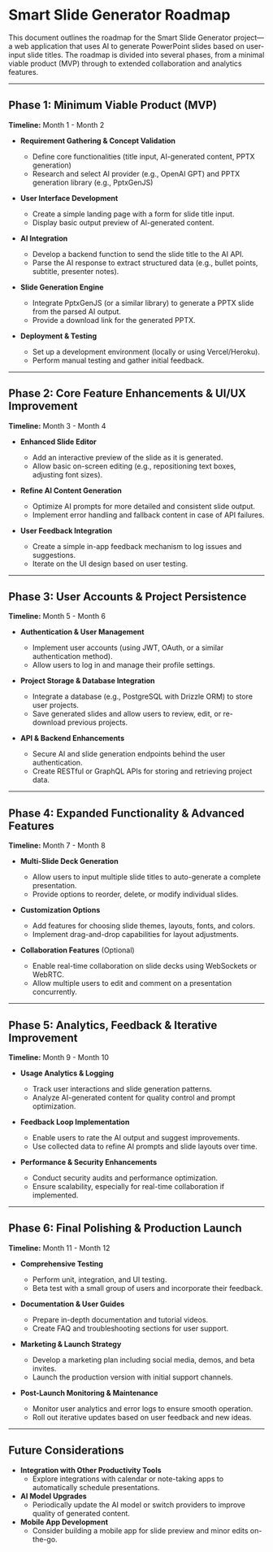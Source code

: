 # Smart Slide Generator Roadmap

This document outlines the roadmap for the Smart Slide Generator project—a web application that uses AI to generate PowerPoint slides based on user-input slide titles. The roadmap is divided into several phases, from a minimal viable product (MVP) through to extended collaboration and analytics features.

---

## Phase 1: Minimum Viable Product (MVP)

**Timeline:** Month 1 - Month 2

- **Requirement Gathering & Concept Validation**

  - Define core functionalities (title input, AI-generated content, PPTX generation)
  - Research and select AI provider (e.g., OpenAI GPT) and PPTX generation library (e.g., PptxGenJS)

- **User Interface Development**

  - Create a simple landing page with a form for slide title input.
  - Display basic output preview of AI-generated content.

- **AI Integration**

  - Develop a backend function to send the slide title to the AI API.
  - Parse the AI response to extract structured data (e.g., bullet points, subtitle, presenter notes).

- **Slide Generation Engine**

  - Integrate PptxGenJS (or a similar library) to generate a PPTX slide from the parsed AI output.
  - Provide a download link for the generated PPTX.

- **Deployment & Testing**
  - Set up a development environment (locally or using Vercel/Heroku).
  - Perform manual testing and gather initial feedback.

---

## Phase 2: Core Feature Enhancements & UI/UX Improvement

**Timeline:** Month 3 - Month 4

- **Enhanced Slide Editor**

  - Add an interactive preview of the slide as it is generated.
  - Allow basic on-screen editing (e.g., repositioning text boxes, adjusting font sizes).

- **Refine AI Content Generation**

  - Optimize AI prompts for more detailed and consistent slide output.
  - Implement error handling and fallback content in case of API failures.

- **User Feedback Integration**
  - Create a simple in-app feedback mechanism to log issues and suggestions.
  - Iterate on the UI design based on user testing.

---

## Phase 3: User Accounts & Project Persistence

**Timeline:** Month 5 - Month 6

- **Authentication & User Management**

  - Implement user accounts (using JWT, OAuth, or a similar authentication method).
  - Allow users to log in and manage their profile settings.

- **Project Storage & Database Integration**

  - Integrate a database (e.g., PostgreSQL with Drizzle ORM) to store user projects.
  - Save generated slides and allow users to review, edit, or re-download previous projects.

- **API & Backend Enhancements**
  - Secure AI and slide generation endpoints behind the user authentication.
  - Create RESTful or GraphQL APIs for storing and retrieving project data.

---

## Phase 4: Expanded Functionality & Advanced Features

**Timeline:** Month 7 - Month 8

- **Multi-Slide Deck Generation**

  - Allow users to input multiple slide titles to auto-generate a complete presentation.
  - Provide options to reorder, delete, or modify individual slides.

- **Customization Options**

  - Add features for choosing slide themes, layouts, fonts, and colors.
  - Implement drag-and-drop capabilities for layout adjustments.

- **Collaboration Features** (Optional)
  - Enable real-time collaboration on slide decks using WebSockets or WebRTC.
  - Allow multiple users to edit and comment on a presentation concurrently.

---

## Phase 5: Analytics, Feedback & Iterative Improvement

**Timeline:** Month 9 - Month 10

- **Usage Analytics & Logging**

  - Track user interactions and slide generation patterns.
  - Analyze AI-generated content for quality control and prompt optimization.

- **Feedback Loop Implementation**

  - Enable users to rate the AI output and suggest improvements.
  - Use collected data to refine AI prompts and slide layouts over time.

- **Performance & Security Enhancements**
  - Conduct security audits and performance optimization.
  - Ensure scalability, especially for real-time collaboration if implemented.

---

## Phase 6: Final Polishing & Production Launch

**Timeline:** Month 11 - Month 12

- **Comprehensive Testing**

  - Perform unit, integration, and UI testing.
  - Beta test with a small group of users and incorporate their feedback.

- **Documentation & User Guides**

  - Prepare in-depth documentation and tutorial videos.
  - Create FAQ and troubleshooting sections for user support.

- **Marketing & Launch Strategy**

  - Develop a marketing plan including social media, demos, and beta invites.
  - Launch the production version with initial support channels.

- **Post-Launch Monitoring & Maintenance**
  - Monitor user analytics and error logs to ensure smooth operation.
  - Roll out iterative updates based on user feedback and new ideas.

---

## Future Considerations

- **Integration with Other Productivity Tools**
  - Explore integrations with calendar or note-taking apps to automatically schedule presentations.
- **AI Model Upgrades**
  - Periodically update the AI model or switch providers to improve quality of generated content.
- **Mobile App Development**
  - Consider building a mobile app for slide preview and minor edits on-the-go.
